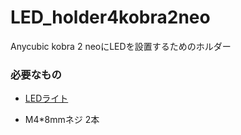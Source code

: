 # LED_holder4kobra2neo
Anycubic kobra 2 neoにLEDを設置するためのホルダー

### 必要なもの

- [LEDライト](https://www.amazon.co.jp/gp/product/B0CXHSKYCG/ref=ppx_yo_dt_b_asin_title_o02_s00?ie=UTF8&psc=1)

- M4*8mmネジ 2本

